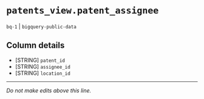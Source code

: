 # `patents_view.patent_assignee`
`bq-1` | `bigquery-public-data`

## Column details
* [STRING]    `patent_id`
* [STRING]    `assignee_id`
* [STRING]    `location_id`

-------------------------------------------------------------------------------
*Do not make edits above this line.*
